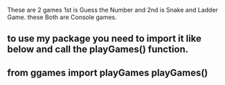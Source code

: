 These are 2 games 1st is Guess the Number and 2nd is Snake and Ladder Game. these Both are Console games.

to use my package you need to import it like below and call the playGames() function.
------------------------------
from ggames import playGames
playGames()
------------------------------
